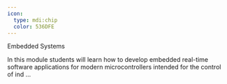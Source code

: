 ```yaml
---
icon:
  type: mdi:chip
  color: 536DFE
---
```

Embedded Systems

In this module students will learn how to develop embedded real-time software applications for modern microcontrollers intended for the control of ind ... 
